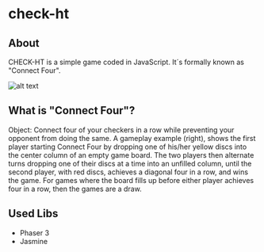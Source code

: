 # check-ht 
## About
CHECK-HT is a simple game coded in JavaScript.
It´s formally known as "Connect Four".

![alt text](https://github.com/blnschade/screen.png "Game View")


## What is "Connect Four"?
Object: Connect four of your checkers in a row while preventing your opponent from doing the same. 
A gameplay example (right), shows the first player starting Connect Four 
by dropping one of his/her yellow discs into the center column of an empty game board. 
The two players then alternate turns dropping one of their discs at a time into an unfilled column, 
until the second player, with red discs, achieves a diagonal four in a row, and wins the game. 
For games where the board fills up before either player achieves four in a row, then the games are a draw.

## Used Libs
* Phaser 3
* Jasmine
